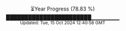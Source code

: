 <p align="center">
⏳Year Progress (78.83 %) <br>
███████████████████████▁▁▁▁▁▁▁ <br>
<sub>Updated: Tue, 15 Oct 2024 12:40:58 GMT</sub>
</p>

